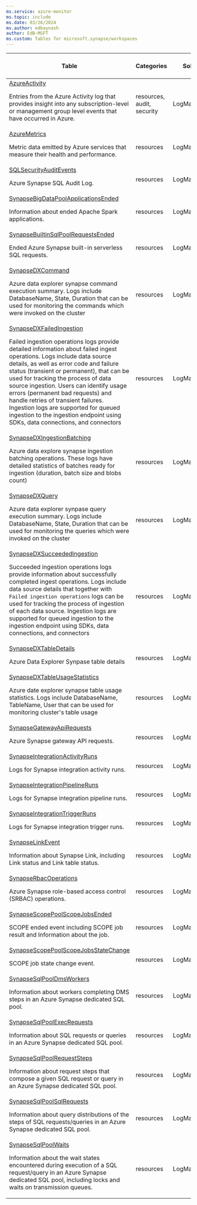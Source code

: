 ```yaml
---
ms.service: azure-monitor
ms.topic: include
ms.date: 03/26/2024
ms.author: edbaynash
author: EdB-MSFT
ms.custom: Tables for microsoft.synapse/workspaces
---
```



| Table | Categories | Solutions|[Supports basic log plan](/azure/azure-monitor/logs/basic-logs-configure?tabs=portal-1#compare-the-basic-and-analytics-log-data-plans)| Queries|
|---|---|---|---|---|
| [AzureActivity](/azure/azure-monitor/reference/tables/AzureActivity)<p>Entries from the Azure Activity log that provides insight into any subscription-level or management group level events that have occurred in Azure. | resources, audit, security | LogManagement | No| [Yes](/azure/azure-monitor/reference/queries/azureactivity)|
| [AzureMetrics](/azure/azure-monitor/reference/tables/AzureMetrics)<p>Metric data emitted by Azure services that measure their health and performance. | resources | LogManagement | No| [Yes](/azure/azure-monitor/reference/queries/azuremetrics)|
| [SQLSecurityAuditEvents](/azure/azure-monitor/reference/tables/SQLSecurityAuditEvents)<p>Azure Synapse SQL Audit Log. | resources | LogManagement | No| -|
| [SynapseBigDataPoolApplicationsEnded](/azure/azure-monitor/reference/tables/SynapseBigDataPoolApplicationsEnded)<p>Information about ended Apache Spark applications. | resources | LogManagement | No| -|
| [SynapseBuiltinSqlPoolRequestsEnded](/azure/azure-monitor/reference/tables/SynapseBuiltinSqlPoolRequestsEnded)<p>Ended Azure Synapse built-in serverless SQL requests. | resources | LogManagement | No| -|
| [SynapseDXCommand](/azure/azure-monitor/reference/tables/SynapseDXCommand)<p>Azure data explorer synapse command execution summary. Logs include DatabaseName, State, Duration that can be used for monitoring the commands which were invoked on the cluster | resources | LogManagement | No| -|
| [SynapseDXFailedIngestion](/azure/azure-monitor/reference/tables/SynapseDXFailedIngestion)<p>Failed ingestion operations logs provide detailed information about failed ingest operations. Logs include data source details, as well as error code and failure status (transient or permanent), that can be used for tracking the process of data source ingestion. Users can identify usage errors (permanent bad requests) and handle retries of transient failures. Ingestion logs are supported for queued ingestion to the ingestion endpoint using SDKs, data connections, and connectors | resources | LogManagement | No| -|
| [SynapseDXIngestionBatching](/azure/azure-monitor/reference/tables/SynapseDXIngestionBatching)<p>Azure data explore synapse ingestion batching operations. These logs have detailed statistics of batches ready for ingestion (duration, batch size and blobs count) | resources | LogManagement | No| -|
| [SynapseDXQuery](/azure/azure-monitor/reference/tables/SynapseDXQuery)<p>Azure data explorer synpase query execution summary. Logs include DatabaseName, State, Duration that can be used for monitoring the queries which were invoked on the cluster | resources | LogManagement | No| -|
| [SynapseDXSucceededIngestion](/azure/azure-monitor/reference/tables/SynapseDXSucceededIngestion)<p>Succeeded ingestion operations logs provide information about successfully completed ingest operations. Logs include data source details that together with `Failed ingestion operations` logs can be used for tracking the process of ingestion of each data source. Ingestion logs are supported for queued ingestion to the ingestion endpoint using SDKs, data connections, and connectors | resources | LogManagement | No| -|
| [SynapseDXTableDetails](/azure/azure-monitor/reference/tables/SynapseDXTableDetails)<p>Azure Data Explorer Synpase table details | resources | LogManagement | No| -|
| [SynapseDXTableUsageStatistics](/azure/azure-monitor/reference/tables/SynapseDXTableUsageStatistics)<p>Azure date explorer synapse table usage statistics. Logs include DatabaseName, TableName, User that can be used for monitoring cluster's table usage | resources | LogManagement | No| -|
| [SynapseGatewayApiRequests](/azure/azure-monitor/reference/tables/SynapseGatewayApiRequests)<p>Azure Synapse gateway API requests. | resources | LogManagement | No| -|
| [SynapseIntegrationActivityRuns](/azure/azure-monitor/reference/tables/SynapseIntegrationActivityRuns)<p>Logs for Synapse integration activity runs. | resources | LogManagement | No| -|
| [SynapseIntegrationPipelineRuns](/azure/azure-monitor/reference/tables/SynapseIntegrationPipelineRuns)<p>Logs for Synapse integration pipeline runs. | resources | LogManagement | No| -|
| [SynapseIntegrationTriggerRuns](/azure/azure-monitor/reference/tables/SynapseIntegrationTriggerRuns)<p>Logs for Synapse integration trigger runs. | resources | LogManagement | No| -|
| [SynapseLinkEvent](/azure/azure-monitor/reference/tables/SynapseLinkEvent)<p>Information about Synapse Link, including Link status and Link table status. | resources | LogManagement | No| [Yes](/azure/azure-monitor/reference/queries/synapselinkevent)|
| [SynapseRbacOperations](/azure/azure-monitor/reference/tables/SynapseRbacOperations)<p>Azure Synapse role-based access control (SRBAC) operations. | resources | LogManagement | No| -|
| [SynapseScopePoolScopeJobsEnded](/azure/azure-monitor/reference/tables/SynapseScopePoolScopeJobsEnded)<p>SCOPE ended event including SCOPE job result and Information about the job. | resources | LogManagement | No| -|
| [SynapseScopePoolScopeJobsStateChange](/azure/azure-monitor/reference/tables/SynapseScopePoolScopeJobsStateChange)<p>SCOPE job state change event. | resources | LogManagement | No| -|
| [SynapseSqlPoolDmsWorkers](/azure/azure-monitor/reference/tables/SynapseSqlPoolDmsWorkers)<p>Information about workers completing DMS steps in an Azure Synapse dedicated SQL pool. | resources | LogManagement | Yes| -|
| [SynapseSqlPoolExecRequests](/azure/azure-monitor/reference/tables/SynapseSqlPoolExecRequests)<p>Information about SQL requests or queries in an Azure Synapse dedicated SQL pool. | resources | LogManagement | Yes| -|
| [SynapseSqlPoolRequestSteps](/azure/azure-monitor/reference/tables/SynapseSqlPoolRequestSteps)<p>Information about request steps that compose a given SQL request or query in an Azure Synapse dedicated SQL pool. | resources | LogManagement | Yes| -|
| [SynapseSqlPoolSqlRequests](/azure/azure-monitor/reference/tables/SynapseSqlPoolSqlRequests)<p>Information about query distributions of the steps of SQL requests/queries in an Azure Synapse dedicated SQL pool. | resources | LogManagement | Yes| -|
| [SynapseSqlPoolWaits](/azure/azure-monitor/reference/tables/SynapseSqlPoolWaits)<p>Information about the wait states encountered during execution of a SQL request/query in an Azure Synapse dedicated SQL pool, including locks and waits on transmission queues. | resources | LogManagement | Yes| -|

  
